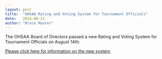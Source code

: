 ```yaml
---
layout: post
title:  "OHSAA Rating and Voting System for Tournament Officials"
date:   2014-08-21
author: "Bruce Maurer"
---
```


The OHSAA Board of Directors passed a new Rating and Voting System for
Tournament Officials on August 14th.

[Please click here for information on the new system](https://storage.googleapis.com/ohsaa-websites/bulletins/2014/OHSAA-Rating-and-Voting-System-for-Tournament-Officials.pdf).
